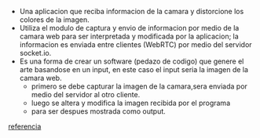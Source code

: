 - Una aplicacion que reciba informacion de la camara y distorcione los colores de la imagen.
- Utiliza el modulo de captura y envio de informacion por medio de la camara web para ser interpretada y modificada por la aplicacion; la informacion es enviada entre clientes (WebRTC) por medio del servidor socket.io.
- Es una forma de crear un software (pedazo de codigo) que genere el arte basandose en un input, en este caso el input seria la imagen de la camara web.
  - primero se debe capturar la imagen de la camara,sera enviada por medio del servidor al otro cliente.
  - luego se altera y modifica la imagen recibida por el programa
  - para ser despues mostrada como output.

[referencia](https://editor.p5js.org/AidanNelson/sketches/8EcgJpEUi)
